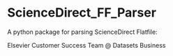 # ScienceDirect_FF_Parser

A python package for parsing ScienceDirect Flatfile: 

Elsevier Customer Success Team @ Datasets Business
